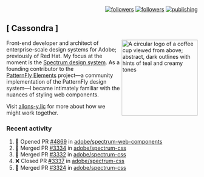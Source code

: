 <p align="right"><a rel="me" href="https://front-end.social/@castastrophe">
    <img alt="followers" title="Follow me on Mastodon" src="https://img.shields.io/mastodon/follow/109297102751309835?domain=https%3A%2F%2Ffront-end.social&label=Follow&logo=mastodon&logoColor=white&style=for-the-badge&labelColor=008080&color=006969"/></a>
  <a href="https://codepen.io/castastrophe/">
    <img alt="followers" title="Follow me on CodePen" src="https://img.shields.io/badge/23-1?color=640464&labelColor=7c007c&style=for-the-badge&logo=codepen&label=Follow"/></a>
<a href="https://castastrophe.medium.com/">
    <img alt="publishing" title="View articles on Medium" src="https://img.shields.io/badge/107-1?color=666&labelColor=444&label=subscribe&logo=medium&logoColor=white&style=for-the-badge"/></a>
</p>

## [&nbsp;Cassondra&nbsp;]

<img align="right" src="https://github-production-user-asset-6210df.s3.amazonaws.com/1840295/253016758-ba468774-1cd3-42c2-8f43-947b5eeb5edf.png" height="200" alt="A circular logo of a coffee cup viewed from above; abstract, dark outlines with hints of teal and creamy tones">

Front-end developer and architect of enterprise-scale design systems for Adobe; previously of Red Hat. My focus at the moment is the [Spectrum design system](https://github.com/adobe/spectrum-css). As a founding contributor to the [PatternFly&nbsp;Elements](https://github.com/patternfly/patternfly-elements) project&mdash;a community implementation of the PatternFly design system&mdash;I became intimately familiar with the nuances of styling web components.

Visit [allons-y.llc](http://allons-y.llc/) for more about how we might work together.

### Recent activity

<!--START_SECTION:activity-->
1. 💪 Opened PR [#4869](https://github.com/adobe/spectrum-web-components/pull/4869) in [adobe/spectrum-web-components](https://github.com/adobe/spectrum-web-components)
2. 🎉 Merged PR [#3334](https://github.com/adobe/spectrum-css/pull/3334) in [adobe/spectrum-css](https://github.com/adobe/spectrum-css)
3. 🎉 Merged PR [#3332](https://github.com/adobe/spectrum-css/pull/3332) in [adobe/spectrum-css](https://github.com/adobe/spectrum-css)
4. ❌ Closed PR [#3337](https://github.com/adobe/spectrum-css/pull/3337) in [adobe/spectrum-css](https://github.com/adobe/spectrum-css)
5. 🎉 Merged PR [#3324](https://github.com/adobe/spectrum-css/pull/3324) in [adobe/spectrum-css](https://github.com/adobe/spectrum-css)
<!--END_SECTION:activity-->
